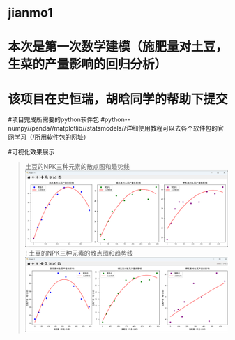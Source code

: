 # jianmo1
 
# 本次是第一次数学建模（施肥量对土豆，生菜的产量影响的回归分析）

# 该项目在史恒瑞，胡晗同学的帮助下提交

#项目完成所需要的python软件包
#python--numpy//panda//matplotlib//statsmodels//详细使用教程可以去各个软件包的官网学习（/所用软件包的网址）


#可视化效果展示
> 土豆的NPK三种元素的散点图和趋势线![土豆的N元素的散点图和趋势线](/可视化/土豆.png)!
土豆的NPK三种元素的散点图和趋势线![土豆的N元素的散点图和趋势线](/可视化/生菜.png)


